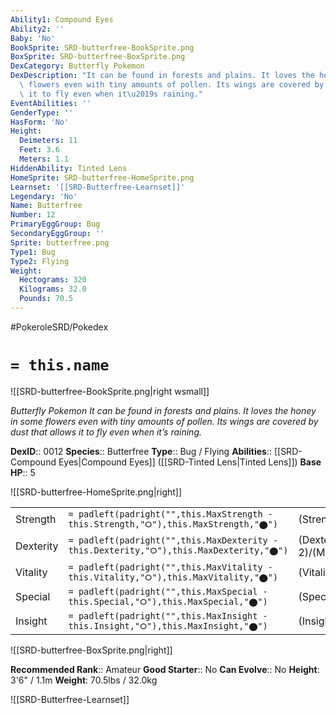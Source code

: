 ```yaml
---
Ability1: Compound Eyes
Ability2: ''
Baby: 'No'
BookSprite: SRD-butterfree-BookSprite.png
BoxSprite: SRD-butterfree-BoxSprite.png
DexCategory: Butterfly Pokemon
DexDescription: "It can be found in forests and plains. It loves the honey in some\
  \ flowers even with tiny amounts of pollen. Its wings are covered by dust that allows\
  \ it to fly even when it\u2019s raining."
EventAbilities: ''
GenderType: ''
HasForm: 'No'
Height:
  Deimeters: 11
  Feet: 3.6
  Meters: 1.1
HiddenAbility: Tinted Lens
HomeSprite: SRD-butterfree-HomeSprite.png
Learnset: '[[SRD-Butterfree-Learnset]]'
Legendary: 'No'
Name: Butterfree
Number: 12
PrimaryEggGroup: Bug
SecondaryEggGroup: ''
Sprite: butterfree.png
Type1: Bug
Type2: Flying
Weight:
  Hectograms: 320
  Kilograms: 32.0
  Pounds: 70.5
---
```


#PokeroleSRD/Pokedex

# `= this.name`

![[SRD-butterfree-BookSprite.png|right wsmall]]

*Butterfly Pokemon*
*It can be found in forests and plains. It loves the honey in some flowers even with tiny amounts of pollen. Its wings are covered by dust that allows it to fly even when it’s raining.*

**DexID**:: 0012
**Species**:: Butterfree
**Type**:: Bug / Flying
**Abilities**:: [[SRD-Compound Eyes|Compound Eyes]] ([[SRD-Tinted Lens|Tinted Lens]])
**Base HP**:: 5

![[SRD-butterfree-HomeSprite.png|right]]

|           |                                                                                        |                                          |
| --------- | -------------------------------------------------------------------------------------- | ---------------------------------------- |
| Strength  | `= padleft(padright("",this.MaxStrength - this.Strength,"⭘"),this.MaxStrength,"⬤")`    | (Strength::2)/(MaxStrength::4)   |
| Dexterity | `= padleft(padright("",this.MaxDexterity - this.Dexterity,"⭘"),this.MaxDexterity,"⬤")` | (Dexterity:: 2)/(MaxDexterity::5) |
| Vitality  | `= padleft(padright("",this.MaxVitality - this.Vitality,"⭘"),this.MaxVitality,"⬤")`    | (Vitality::2)/(MaxVitality::4)   |
| Special   | `= padleft(padright("",this.MaxSpecial - this.Special,"⭘"),this.MaxSpecial,"⬤")`       | (Special::2)/(MaxSpecial::5)     |
| Insight   | `= padleft(padright("",this.MaxInsight - this.Insight,"⭘"),this.MaxInsight,"⬤")`       | (Insight::2)/(MaxInsight::5)     |

![[SRD-butterfree-BoxSprite.png|right]]

**Recommended Rank**:: Amateur
**Good Starter**:: No
**Can Evolve**:: No
**Height**: 3'6" / 1.1m
**Weight**: 70.5lbs / 32.0kg

![[SRD-Butterfree-Learnset]]